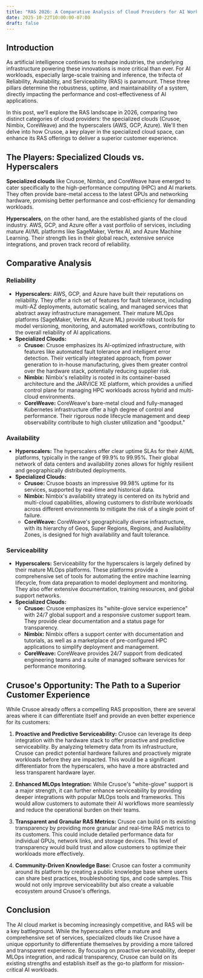 ```yaml
---
title: "RAS 2026: A Comparative Analysis of Cloud Providers for AI Workloads"
date: 2025-10-22T10:00:00-07:00
draft: false
---
```


## Introduction

As artificial intelligence continues to reshape industries, the underlying infrastructure powering these innovations is more critical than ever. For AI workloads, especially large-scale training and inference, the trifecta of Reliability, Availability, and Serviceability (RAS) is paramount. These three pillars determine the robustness, uptime, and maintainability of a system, directly impacting the performance and cost-effectiveness of AI applications.

In this post, we'll explore the RAS landscape in 2026, comparing two distinct categories of cloud providers: the specialized clouds (Crusoe, Nimbix, CoreWeave) and the hyperscalers (AWS, GCP, Azure). We'll then delve into how Crusoe, a key player in the specialized cloud space, can enhance its RAS offerings to deliver a superior customer experience.

## The Players: Specialized Clouds vs. Hyperscalers

**Specialized clouds** like Crusoe, Nimbix, and CoreWeave have emerged to cater specifically to the high-performance computing (HPC) and AI markets. They often provide bare-metal access to the latest GPUs and networking hardware, promising better performance and cost-efficiency for demanding workloads.

**Hyperscalers**, on the other hand, are the established giants of the cloud industry. AWS, GCP, and Azure offer a vast portfolio of services, including mature AI/ML platforms like SageMaker, Vertex AI, and Azure Machine Learning. Their strength lies in their global reach, extensive service integrations, and proven track record of reliability.

## Comparative Analysis

### Reliability

*   **Hyperscalers:** AWS, GCP, and Azure have built their reputations on reliability. They offer a rich set of features for fault tolerance, including multi-AZ deployments, automatic scaling, and managed services that abstract away infrastructure management. Their mature MLOps platforms (SageMaker, Vertex AI, Azure ML) provide robust tools for model versioning, monitoring, and automated workflows, contributing to the overall reliability of AI applications.
*   **Specialized Clouds:**
    *   **Crusoe:** Crusoe emphasizes its AI-optimized infrastructure, with features like automated fault tolerance and intelligent error detection. Their vertically integrated approach, from power generation to in-house manufacturing, gives them greater control over the hardware stack, potentially reducing supplier risk.
    *   **Nimbix:** Nimbix's reliability is rooted in its container-based architecture and the JARVICE XE platform, which provides a unified control plane for managing HPC workloads across hybrid and multi-cloud environments.
    *   **CoreWeave:** CoreWeave's bare-metal cloud and fully-managed Kubernetes infrastructure offer a high degree of control and performance. Their rigorous node lifecycle management and deep observability contribute to high cluster utilization and "goodput."

### Availability

*   **Hyperscalers:** The hyperscalers offer clear uptime SLAs for their AI/ML platforms, typically in the range of 99.9% to 99.95%. Their global network of data centers and availability zones allows for highly resilient and geographically distributed deployments.
*   **Specialized Clouds:**
    *   **Crusoe:** Crusoe boasts an impressive 99.98% uptime for its services, supported by real-time and historical data.
    *   **Nimbix:** Nimbix's availability strategy is centered on its hybrid and multi-cloud capabilities, allowing customers to distribute workloads across different environments to mitigate the risk of a single point of failure.
    *   **CoreWeave:** CoreWeave's geographically diverse infrastructure, with its hierarchy of Geos, Super Regions, Regions, and Availability Zones, is designed for high availability and fault tolerance.

### Serviceability

*   **Hyperscalers:** Serviceability for the hyperscalers is largely defined by their mature MLOps platforms. These platforms provide a comprehensive set of tools for automating the entire machine learning lifecycle, from data preparation to model deployment and monitoring. They also offer extensive documentation, training resources, and global support networks.
*   **Specialized Clouds:**
    *   **Crusoe:** Crusoe emphasizes its "white-glove service experience" with 24/7 global support and a responsive customer support team. They provide clear documentation and a status page for transparency.
    *   **Nimbix:** Nimbix offers a support center with documentation and tutorials, as well as a marketplace of pre-configured HPC applications to simplify deployment and management.
    *   **CoreWeave:** CoreWeave provides 24/7 support from dedicated engineering teams and a suite of managed software services for performance monitoring.

## Crusoe's Opportunity: The Path to a Superior Customer Experience

While Crusoe already offers a compelling RAS proposition, there are several areas where it can differentiate itself and provide an even better experience for its customers:

1.  **Proactive and Predictive Serviceability:** Crusoe can leverage its deep integration with the hardware stack to offer proactive and predictive serviceability. By analyzing telemetry data from its infrastructure, Crusoe can predict potential hardware failures and proactively migrate workloads before they are impacted. This would be a significant differentiator from the hyperscalers, who have a more abstracted and less transparent hardware layer.

2.  **Enhanced MLOps Integration:** While Crusoe's "white-glove" support is a major strength, it can further enhance serviceability by providing deeper integrations with popular MLOps tools and frameworks. This would allow customers to automate their AI workflows more seamlessly and reduce the operational burden on their teams.

3.  **Transparent and Granular RAS Metrics:** Crusoe can build on its existing transparency by providing more granular and real-time RAS metrics to its customers. This could include detailed performance data for individual GPUs, network links, and storage devices. This level of transparency would build trust and allow customers to optimize their workloads more effectively.

4.  **Community-Driven Knowledge Base:** Crusoe can foster a community around its platform by creating a public knowledge base where users can share best practices, troubleshooting tips, and code samples. This would not only improve serviceability but also create a valuable ecosystem around Crusoe's offerings.

## Conclusion

The AI cloud market is becoming increasingly competitive, and RAS will be a key battleground. While the hyperscalers offer a mature and comprehensive set of services, specialized clouds like Crusoe have a unique opportunity to differentiate themselves by providing a more tailored and transparent experience. By focusing on proactive serviceability, deeper MLOps integration, and radical transparency, Crusoe can build on its existing strengths and establish itself as the go-to platform for mission-critical AI workloads.
